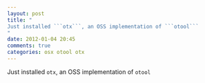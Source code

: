 ```yaml
---
layout: post
title: "
Just installed ```otx```, an OSS implementation of ```otool```
"
date: 2012-01-04 20:45
comments: true
categories: osx otool otx
---
```


Just installed ```otx```, an OSS implementation of ```otool```

